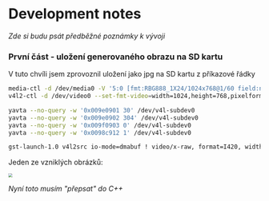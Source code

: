 # Development notes

*Zde si budu psát předběžné poznámky k vývoji*

### První část - uložení generovaného obrazu na SD kartu

V tuto chvíli jsem zprovoznil uložení jako jpg na SD kartu z příkazové řádky

```bash
media-ctl -d /dev/media0 -V '5:0 [fmt:RBG888_1X24/1024x768@1/60 field:none]'
v4l2-ctl -d /dev/video0 --set-fmt-video=width=1024,height=768,pixelformat='RGB3'

yavta --no-query -w '0x009e0901 30' /dev/v4l-subdev0
yavta --no-query -w '0x009e0902 304' /dev/v4l-subdev0
yavta --no-query -w '0x009f0903 0' /dev/v4l-subdev0
yavta --no-query -w '0x0098c912 1' /dev/v4l-subdev0

gst-launch-1.0 v4l2src io-mode=dmabuf ! video/x-raw, format=I420, width=1024, height=768, framerate=1/5, format=RGB ! identity sync=true ! jpegenc ! multifilesink location="img_%0 6.jpg"
```

Jeden ze vzniklých obrázků:

<img src="/home/vesmil/vesely/README.assets/img_0x1.jpg" style="zoom:50%;" />

*Nyní toto musím "přepsat" do C++*


